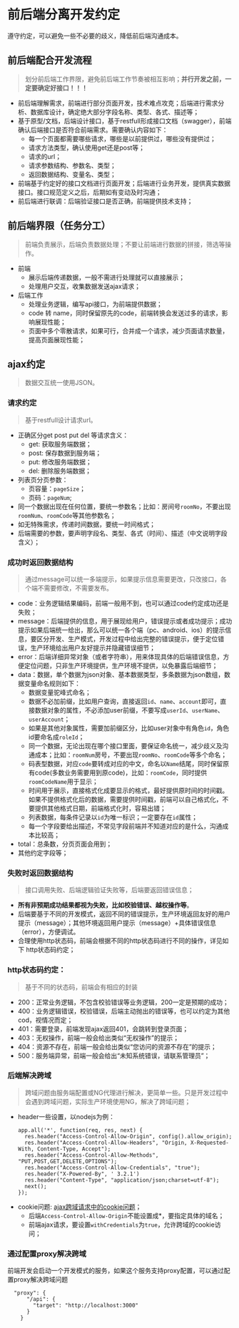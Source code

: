 # 前后端分离开发约定

遵守约定，可以避免一些不必要的歧义，降低前后端沟通成本。

## 前后端配合开发流程
> 划分前后端工作界限，避免前后端工作节奏被相互影响；**并行开发之前，一定要确定好接口！！！**

- 前后端理解需求，前端进行部分页面开发，技术难点攻克；后端进行需求分析、数据库设计，确定绝大部分字段名称、类型、各式、描述等；
- 基于原型/文档，后端设计接口，基于restfull形成接口文档（swagger），前端确认后端接口是否符合前端需求。需要确认内容如下：
    - 每一个页面都需要哪些请求，哪些是以前提供过，哪些没有提供过；
    - 请求方法类型，确认使用get还是post等；
    - 请求的url；
    - 请求参数结构、参数名、类型；
    - 返回数据结构、变量名、类型；
- 前端基于约定好的接口文档进行页面开发；后端进行业务开发，提供真实数据接口。接口规范定义之后，后期如有变动及时沟通；
- 前后端进行联调：后端验证接口是否正确，前端提供技术支持；

## 前后端界限（任务分工）
> 前端负责展示，后端负责数据处理；不要让前端进行数据的拼接，筛选等操作。

- 前端
    - 展示后端传递数据，一般不需进行处理就可以直接展示；
    - 处理用户交互，收集数据发送ajax请求；
- 后端工作
    - 处理业务逻辑，编写api接口，为前端提供数据；
    - code 转 name，同时保留原先的code，前端转换会发送过多的请求，影响展现性能；
    - 页面中多个零散请求，如果可行，合并成一个请求，减少页面请求数量，提高页面展现性能；

## ajax约定
> 数据交互统一使用JSON。

### 请求约定
> 基于restfull设计请求url。

- 正确区分get post put del 等请求含义：
    - get: 获取服务端数据；
    - post: 保存数据到服务端；
    - put: 修改服务端数据；
    - del: 删除服务端数据；
- 列表页分页参数：
    - 页容量：`pageSize`；
    - 页码：`pageNum`;
- 同一个数据出现在任何位置，要统一参数名；比如：房间号`roomNo`，不要出现`roomNum`、`roomCode`等其他参数名；
- 如无特殊需求，传递时间数据，要统一时间格式；
- 后端需要的参数，要声明字段名、类型、各式（时间）、描述（中文说明字段含义）；

### 成功时返回数据结构
> 通过message可以统一多端提示，如果提示信息需要更改，只改接口，各个端不需要修改，不需要发布。

- code：业务逻辑结果编码，前端一般用不到，也可以通过code约定成功还是失败；
- message：后端提供的信息，用于展现给用户，错误提示或者成功提示；成功提示如果后端统一给出，那么可以统一各个端（pc、android、ios）的提示信息，要区分开发、生产模式，开发过程中给出完整的错误提示，便于定位错误，生产环境给出用户友好提示并隐藏错误细节；
- error：后端详细异常对象（或者字符串），用来体现具体的后端错误信息，方便定位问题，只非生产环境提供，生产环境不提供，以免暴露后端细节；
- data：数据，单个数据为json对象、基本数据类型，多条数据为json数组，数据变量命名规则如下：
    - 数据变量驼峰式命名；
    - 数据不必加前缀，比如用户查询，直接返回`id`、`name`、`account`即可，直接数据对象的属性，不必添加user前缀，不要写成`userId`、`userName`、`userAccount`；
    - 如果是其他对象属性，需要加前缀区分，比如user对象中有角色`id`，角色id要命名成`roleId`；
    - 同一个数据，无论出现在哪个接口里面，要保证命名统一，减少歧义及沟通成本；比如：`roomNum`房号，不要出现`roomNo`、`roomCode`等多个命名；
    - 码表型数据，对应`code`要转成对应的中文，命名以`Name`结尾，同时保留原有code(多数业务需要用到原code)，比如：`roomCode`，同时提供`roomCodeName`用于显示；
    - 时间用于展示，直接格式化成要显示的格式，最好提供原时间的时间戳。如果不提供格式化后的数据，需要提供时间戳，前端可以自己格式化，不要提供其他格式日期，前端格式化时，容易出错；
    - 列表数据，每条件记录以`id`为唯一标识；一定要存在`id`属性；
    - 每一个字段要给出描述，不常见字段前端并不知道对应的是什么，沟通成本比较高；
- total：总条数，分页页面会用到；
- 其他约定字段等；


### 失败时返回数据结构
> 接口调用失败、后端逻辑验证失败等，后端要返回错误信息；

- **所有非预期成功结果都视为失败，比如校验错误、越权操作等**。
- 后端要基于不同的开发模式，返回不同的错误提示，生产环境返回友好的用户提示（message）；其他环境返回用户提示（message）+具体错误信息（error），方便调试。
- 合理使用http状态码，前端会根据不同的http状态码进行不同的操作，详见如下 http状态码约定；

### http状态码约定：
> 基于不同的状态码，前端会有相应的封装

- 200：正常业务逻辑，不包含校验错误等业务逻辑，200一定是预期的成功；
- 400：业务逻辑错误，校验错误，后端主动抛出的错误等，也可以约定为其他cod，视情况而定；
- 401：需要登录，前端发现ajax返回401，会跳转到登录页面；
- 403：无权操作，前端一般会给出类似“无权操作”的提示；
- 404：资源不存在，前端一般会给出类似“您访问的资源不存在”的提示；
- 500：服务端异常，前端一般会给出“未知系统错误，请联系管理员”；

### 后端解决跨域
> 跨域问题由服务端配置或NG代理进行解决，更简单一些。只是开发过程中会遇到跨域问题，实际生产环境使用NG，解决了跨域问题；

- header一些设置，以nodejs为例：
    ```
    app.all('*', function(req, res, next) {
      res.header("Access-Control-Allow-Origin", config().allow_origin);
      res.header("Access-Control-Allow-Headers", "Origin, X-Requested-With, Content-Type, Accept");
      res.header("Access-Control-Allow-Methods", "PUT,POST,GET,DELETE,OPTIONS");
      res.header("Access-Control-Allow-Credentials", "true");
      res.header("X-Powered-By", ' 3.2.1')
      res.header("Content-Type", "application/json;charset=utf-8");
      next();
    });
    ```
- cookie问题: [ajax跨域请求中的cookie问题](http://www.jianshu.com/p/643427c17877)；
    - 后端`Access-Control-Allow-Origin`不能设置成*，要指定具体的域名；
    - 前端ajax请求，要设置`withCredentials`为`true`，允许跨域的cookie访问；

### 通过配置proxy解决跨域
前端开发会启动一个开发模式的服务，如果这个服务支持proxy配置，可以通过配置proxy解决跨域问题

```
  "proxy": {
      "/api": {
        "target": "http://localhost:3000"
      }
    }
```

